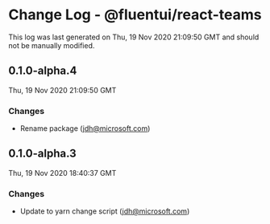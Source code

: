 # Change Log - @fluentui/react-teams

This log was last generated on Thu, 19 Nov 2020 21:09:50 GMT and should not be manually modified.

<!-- Start content -->

## 0.1.0-alpha.4

Thu, 19 Nov 2020 21:09:50 GMT

### Changes

- Rename package (jdh@microsoft.com)

## 0.1.0-alpha.3

Thu, 19 Nov 2020 18:40:37 GMT

### Changes

- Update to yarn change script (jdh@microsoft.com)
